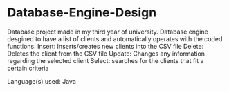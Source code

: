 # Database-Engine-Design
Database project made in my third year of university.
Database engine desgined to have a list of clients and automatically operates with the coded functions:
Insert: Inserts/creates new clients into the CSV file
Delete: Deletes the client from the CSV file
Update: Changes any information regarding the selected client
Select: searches for the clients that fit a certain criteria

Language(s) used:
Java
